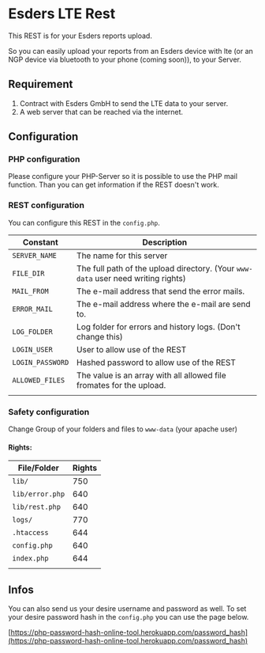 # Esders LTE Rest

This REST is for your Esders reports upload.

So you can easily upload your reports from an Esders device with lte (or an NGP device via bluetooth to your phone (coming soon)), to your Server.

## Requirement

1. Contract with Esders GmbH to send the LTE data to your server.
2. A web server that can be reached via the internet.

## Configuration

### PHP configuration

Please configure your PHP-Server so it is possible to use the PHP mail function. Than you can get information if the REST doesn't work.

### REST configuration

You can configure this REST in the `config.php`.

|Constant|Description|
|--|--|
|`SERVER_NAME`|The name for this server|
|`FILE_DIR`|The full path of the upload directory. (Your `www-data` user need writing rights)|
|`MAIL_FROM`|The e-mail address that send the error mails.|
|`ERROR_MAIL`|The e-mail address where the e-mail are send to.|
|`LOG_FOLDER`|Log folder for errors and history logs. (Don't change this)|
|`LOGIN_USER`|User to allow use of the REST|
|`LOGIN_PASSWORD`|Hashed password to allow use of the REST|
|`ALLOWED_FILES`|The value is an array with all allowed file fromates for the upload.|
|||

### Safety configuration

Change Group of your folders and files to `www-data` (your apache user)

#### Rights:

|File/Folder|Rights|
|--|--|
|`lib/`|750|
|`lib/error.php`|640|
|`lib/rest.php`|640|
|`logs/`|770|
|`.htaccess`|644|
|`config.php`|640|
|`index.php`|644|
|||

## Infos

You can also send us your desire username and password as well.
To set your desire password hash in the `config.php` you can use the page below.

[https://php-password-hash-online-tool.herokuapp.com/password_hash](https://php-password-hash-online-tool.herokuapp.com/password_hash)